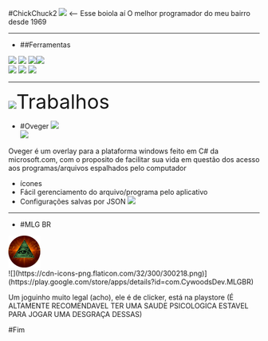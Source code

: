 #ChickChuck2
![](https://avatars.githubusercontent.com/u/48648882?v=4&size=128) <-- Esse boiola aí
O melhor programador do meu bairro desde 1969


------------

- ##Ferramentas

 ![](https://cdn-icons-png.flaticon.com/64/5968/5968350.png) ![](https://cdn-icons-png.flaticon.com/64/5968/5968282.png) ![](https://cdn-icons-png.flaticon.com/64/6132/6132221.png)![](https://cdn-icons-png.flaticon.com/64/6132/6132222.png)<br>
 ![](https://cdn-icons-png.flaticon.com/32/906/906324.png) ![](https://cdn-icons-png.flaticon.com/32/518/518705.png) ![](https://cdn-icons-png.flaticon.com/32/5969/5969294.png)
 

------------

<div style="font-size:40px">
<img src="https://cdn-icons-png.flaticon.com/32/10039/10039836.png">Trabalhos
</div>


- #Oveger
![](https://raw.githubusercontent.com/ChickChuck2/Oveger/master/Oveger/fuibased.ico)<br>
![](https://cdn-icons-png.flaticon.com/32/732/732225.png)

Oveger é um overlay para a plataforma windows feito em C# da microsoft.com, com o proposito de facilitar sua vida em questão dos acesso aos programas/arquivos espalhados pelo computador

- ícones
- Fácil gerenciamento do arquivo/programa pelo aplicativo
- Configurações salvas por JSON ![](https://cdn-icons-png.flaticon.com/32/136/136525.png)


------------




- #MLG BR
<img src="https://github.com/ChickChuck2/MLG-BR/blob/main/appicon.png?raw=true" style="width:64px;height:64px">
<br>
![](https://cdn-icons-png.flaticon.com/32/300/300218.png)](https://play.google.com/store/apps/details?id=com.CywoodsDev.MLGBR)

Um joguinho muito legal (acho), ele é de clicker, está na playstore (É ALTAMENTE RECOMENDAVEL TER UMA SAUDE PSICOLOGICA ESTAVEL PARA JOGAR UMA DESGRAÇA DESSAS)

#Fim
